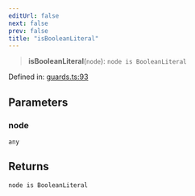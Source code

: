 ```yaml
---
editUrl: false
next: false
prev: false
title: "isBooleanLiteral"
---
```


> **isBooleanLiteral**(`node`): `node is BooleanLiteral`

Defined in: [guards.ts:93](https://github.com/rcs-agents/rcs-lang/blob/dae76e6aa05b4d372009b015248dbcb36c5ae675/packages/ast/src/guards.ts#L93)

## Parameters

### node

`any`

## Returns

`node is BooleanLiteral`
